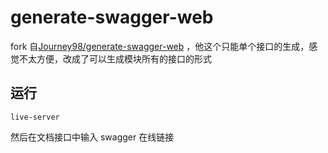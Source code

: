 # generate-swagger-web

fork 自[Journey98/generate-swagger-web](https://github.com/Journey98/generate-swagger-web)
，他这个只能单个接口的生成，感觉不太方便，改成了可以生成模块所有的接口的形式

## 运行

```shell
live-server
```

然后在文档接口中输入 swagger 在线链接
